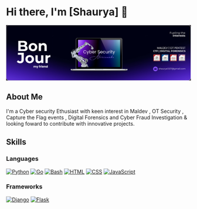 # Hi there, I'm [Shaurya] 👋

![Profile Banner](Cysec.png)

## About Me
I'm a Cyber security Ethusiast with keen interest in Maldev , OT Security , Capture the Flag events , Digital Forensics and Cyber Fraud Investigation & looking foward to contribute with innovative projects.

## Skills

### Languages
[![Python](https://img.icons8.com/color/48/000000/python.png)](https://www.python.org/)
[![Go](https://img.icons8.com/color/48/000000/golang.png)](https://golang.org/)
[![Bash](https://img.icons8.com/plasticine/100/000000/bash.png)](https://www.gnu.org/software/bash/)
[![HTML](https://img.icons8.com/color/48/000000/html-5.png)](https://developer.mozilla.org/en-US/docs/Web/Guide/HTML/HTML5)
[![CSS](https://img.icons8.com/color/48/000000/css3.png)](https://developer.mozilla.org/en-US/docs/Web/CSS)
[![JavaScript](https://img.icons8.com/color/48/000000/javascript.png)](https://developer.mozilla.org/en-US/docs/Web/JavaScript)

### Frameworks
[![Django](https://img.icons8.com/color/48/000000/django.png)](https://www.djangoproject.com/)
[![Flask](https://img.icons8.com/color/48/000000/flask.png)](https://flask.palletsprojects.com/en/2.0.x/)
